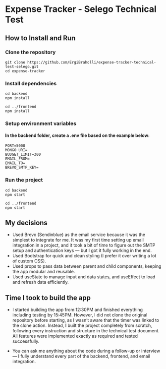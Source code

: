 # Expense Tracker - Selego Technical Test

## How to Install and Run

### Clone the repository

```
git clone https://github.com/ErgiBraholli/expense-tracker-technical-test-selego.git
cd expense-tracker
```

### Install dependencies

```
cd backend
npm install

cd ../frontend
npm install
```

### Setup environment variables

#### In the backend folder, create a .env file based on the example below:

```
PORT=5000
MONGO_URI=
BUDGET_LIMIT=300
EMAIL_FROM=
EMAIL_TO=
BREVO_SMTP_KEY=
```

### Run the project

```
cd backend
npm start

cd ../frontend
npm start
```

## My decisions

- Used Brevo (Sendinblue) as the email service because it was the simplest to integrate for me.
  It was my first time setting up email integration in a project, and it took a bit of time to figure out the SMTP setup and authentication keys — but I got it fully working in the end.
- Used Bootstrap for quick and clean styling (I prefer it over writing a lot of custom CSS).
- Used props to pass data between parent and child components, keeping the app modular and reusable.
- Used useState to manage input and data states, and useEffect to load and refresh data efficiently.

## Time I took to build the app

- I started building the app from 12:30PM and finished everything including testing by 15:45PM.
  However, I did not clone the original repository before starting, as I wasn’t aware that the timer was linked to the clone action.
  Instead, I built the project completely from scratch, following every instruction and structure in the technical test document.
  All features were implemented exactly as required and tested successfully.

- You can ask me anything about the code during a follow-up or interview —
  I fully understand every part of the backend, frontend, and email integration.
